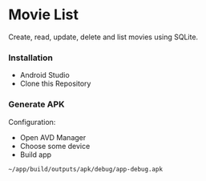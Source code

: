 # Movie List #

Create, read, update, delete and list movies using SQLite.

### Installation ###

* Android Studio
* Clone this Repository

### Generate APK ###

Configuration:

- Open AVD Manager
- Choose some device
- Build app

```
~/app/build/outputs/apk/debug/app-debug.apk
```
